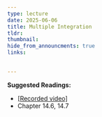 ```yaml
---
type: lecture
date: 2025-06-06
title: Multiple Integration
tldr: 
thumbnail: 
hide_from_announcments: true
links: 

      
---
```

**Suggested Readings:**
- [[Recorded video]](https://www.youtube.com/playlist?list=PLHNZtBNWQ-86_hjDICYn_AdTQ_ko0Ruoi)
- Chapter 14.6, 14.7

